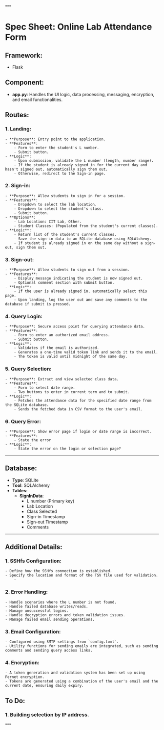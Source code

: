 """
# Spec Sheet: Online Lab Attendance Form

## Framework:
- Flask

## Component:
- **app.py**: Handles the UI logic, data processing, messaging, encryption, and email functionalities.

## Routes:

### 1. Landing:
    - **Purpose**: Entry point to the application.
    - **Features**:
        - Form to enter the student's L number.
        - Submit button.
    - **Logic**:
        - Upon submission, validate the L number (length, number range).
        - If the student is already signed in for the current day and hasn't signed out, automatically sign them out.
        - Otherwise, redirect to the Sign-in page.
  
### 2. Sign-in:
    - **Purpose**: Allow students to sign in for a session.
    - **Features**:
        - Dropdown to select the lab location.
        - Dropdown to select the student's class.
        - Submit button.
    - **Options**:
        - Lab Location: CIT Lab, Other.
        - Student Classes: (Populated from the student's current classes).
    - **Logic**:
        - Return list of the student's current classes.
        - Save the sign-in data to an SQLite database using SQLAlchemy.
        - If student is already signed in on the same day without a sign-out, sign them out.

### 3. Sign-out:
    - **Purpose**: Allow students to sign out from a session.
    - **Features**:
        - Display message indicating the student is now signed out.
        - Optional comment section with submit button.
    - **Logic**:
        - If the user is already signed in, automatically select this page.
        - Upon landing, log the user out and save any comments to the database if submit is pressed.

### 4. Query Login:
    - **Purpose**: Secure access point for querying attendance data.
    - **Features**:
        - Form to enter an authorized email address.
        - Submit button.
    - **Logic**:
        - Validates if the email is authorized.
        - Generates a one-time valid token link and sends it to the email.
        - The token is valid until midnight of the same day.

### 5. Query Selection:
    - **Purpose**: Extract and view selected class data.
    - **Features**:
        - Form to select date range.
        - Two buttons to enter in current term and to submit.
    - **Logic**:
        - Fetches the attendance data for the specified date range from the SQLite database.
        - Sends the fetched data in CSV format to the user's email.

### 6. Query Error:
    - **Purpose**: Show error page if login or date range is incorrect.
    - **Features**:
        - State the error
    - **Logic**:
        - State the error on the login or selection page?

---

## Database:
- **Type**: SQLite
- **Tool**: SQLAlchemy
- **Tables**:
    - **SignInData**:
        - L number (Primary key)
        - Lab Location
        - Class Selected
        - Sign-in Timestamp
        - Sign-out Timestamp
        - Comments

---

## Additional Details:

### 1. SSHfs Configuration:
    - Define how the SSHfs connection is established.
    - Specify the location and format of the TSV file used for validation.
        - 

### 2. Error Handling:
    - Handle scenarios where the L number is not found.
    - Handle failed database writes/reads.
    - Manage unsuccessful logins.
    - Handle decryption errors and token validation issues.
    - Manage failed email sending operations.

### 3. Email Configuration:
    - Configured using SMTP settings from `config.toml`.
    - Utility functions for sending emails are integrated, such as sending comments and sending query access links.

### 4. Encryption:
    - A token generation and validation system has been set up using Fernet encryption.
    - Tokens are generated using a combination of the user's email and the current date, ensuring daily expiry.

## To Do:

### 1. Building selection by IP address.
"""
